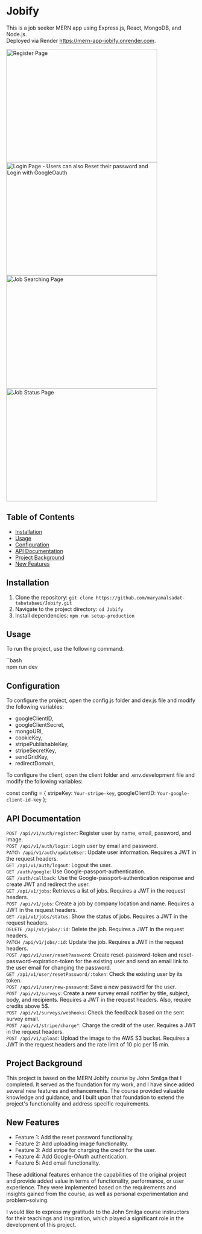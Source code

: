 
# Jobify
This is a job seeker MERN app using Express.js, React, MongoDB, and Node.js.<br>
Deployed via Render https://mern-app-jobify.onrender.com.

<img src="https://github.com/maryamalsadat-tabatabaei/Jobify/assets/87692864/48a8552f-fc68-4443-8019-bb41fe250055" alt="Register Page" width="400" height="300">
<img src="https://github.com/maryamalsadat-tabatabaei/Jobify/assets/87692864/c3a7d1e2-970a-464a-bcd2-5e5da7acdcd9" alt="Login Page - Users can also Reset their password and Login with GoogleOauth" width="400" height="300">
<img src="https://github.com/maryamalsadat-tabatabaei/Jobify/assets/87692864/7a03a559-b5a1-4142-a623-979bf66e9851" alt="Job Searching Page" width="400" height="300">
<img src="https://github.com/maryamalsadat-tabatabaei/Jobify/assets/87692864/02ed98ea-7639-4382-aaaa-98d22799f41c" alt="Job Status Page" width="400" height="300">

## Table of Contents

- [Installation](#installation)
- [Usage](#usage)
- [Configuration](#configuration)
- [API Documentation](#api-documentation)
- [Project Background](#project-background)
- [New Features](#new-features)

## Installation

1. Clone the repository: `git clone https://github.com/maryamalsadat-tabatabaei/Jobify.git`
2. Navigate to the project directory: `cd Jobify`
3. Install dependencies: `npm run setup-production`

## Usage

To run the project, use the following command:

``bash<br>
npm run dev

## Configuration

To configure the project, open the config.js folder and dev.js file and modify the following variables:

  - googleClientID,
  - googleClientSecret,
  - mongoURI,
  - cookieKey,
  - stripePublishableKey,
  - stripeSecretKey,
  - sendGridKey,
  - redirectDomain,

To configure the client, open the client folder and .env.development file and modify the following variables:

const config = {
  stripeKey: `Your-stripe-key`,
  googleClientID: `Your-google-client-id-key`
};

## API Documentation

`POST /api/v1/auth/register`: Register user by name, email, password, and image.<br>
`POST /api/v1/auth/login`: Login user by email and password.<br>
`PATCh /api/v1/auth/updateUser`: Update user information. Requires a JWT in the request headers.<br>
`GET /api/v1/auth/logout`: Logout the user.<br>
`GET /auth/google`: Use Google-passport-authentication.<br>
`GET /auth/callback`: Use the Google-passport-authentication response and create JWT and redirect the user.<br>
`GET /api/v1/jobs`: Retrieves a list of jobs. Requires a JWT in the request headers.<br>
`POST /api/v1/jobs`: Create a job by company location and name. Requires a JWT in the request headers.<br>
`GET /api/v1/jobs/status`: Show the status of jobs. Requires a JWT in the request headers.<br>
`DELETE /api/v1/jobs/:id`: Delete the job. Requires a JWT in the request headers.<br>
`PATCH /api/v1/jobs/:id`: Update the job. Requires a JWT in the request headers.<br>
`POST /api/v1/user/resetPassword`: Create reset-password-token and reset-password-expiration-token for the existing user and send an email link     to the user email for changing the password.<br>
`GET /api/v1/user/resetPassword/:token`: Check the existing user by its token. <br> 
`POST /api/v1/user/new-password`: Save a new password for the user.<br>
`POST /api/v1/surveys`: Create a new survey email notifier by title, subject, body, and recipients. Requires a JWT in the request headers. Also, require credits above 5$.<br>
`POST /api/v1/surveys/webhooks`: Check the feedback based on the sent survey email.<br>
`POST /api/v1/stripe/charge"`: Charge the credit of the user. Requires a JWT in the request headers.<br>
`POST /api/v1/upload`: Upload the image to the AWS S3 bucket. Requires a JWT in the request headers and the rate limit of 10 pic per 15 min.

## Project Background

This project is based on the MERN Jobify course by John Smilga that I completed. It served as the foundation for my work, and I have since added several new features and enhancements. The course provided valuable knowledge and guidance, and I built upon that foundation to extend the project's functionality and address specific requirements.

## New Features

- Feature 1: Add the reset password functionality.
- Feature 2: Add uploading image functionality.
- Feature 3: Add stripe for charging the credit for the user.
- Feature 4: Add Google-OAuth authentication.
- Feature 5: Add email functionality.

These additional features enhance the capabilities of the original project and provide added value in terms of functionality, performance, or user experience. They were implemented based on the requirements and insights gained from the course, as well as personal experimentation and problem-solving.

I would like to express my gratitude to the John Smilga course instructors for their teachings and inspiration, which played a significant role in the development of this project.
